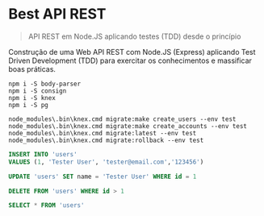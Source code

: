 # Best API REST
> API REST em Node.JS aplicando testes (TDD) desde o princípio


Construção de uma Web API REST com Node.JS (Express) aplicando Test Driven Development (TDD) para exercitar os conhecimentos e massificar boas práticas.


```
npm i -S body-parser
npm i -S consign
npm i -S knex
npm i -S pg
```


```
node_modules\.bin\knex.cmd migrate:make create_users --env test
node_modules\.bin\knex.cmd migrate:make create_accounts --env test
node_modules\.bin\knex.cmd migrate:latest --env test
node_modules\.bin\knex.cmd migrate:rollback --env test
```


```sql
INSERT INTO 'users'
VALUES (1, 'Tester User', 'tester@email.com','123456')

UPDATE 'users' SET name = 'Tester User' WHERE id = 1

DELETE FROM 'users' WHERE id > 1

SELECT * FROM 'users'
```